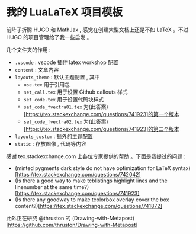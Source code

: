 # 我的 LuaLaTeX 项目模板

前阵子折腾 HUGO 和 MathJax , 感觉在创建大型文档上还是不如 LaTeX 。不过 HUGO 的项目管理给了我一些启发 。

几个文件夹的作用 : 

- `.vscode` : vscode 插件 latex workshop 配置
- `content` : 文章内容
- `layouts_theme` : 默认主题配置 , 其中
  - `use.tex` 用于引用包
  - `set_call.tex` 用于设置 Github callouts 样式
  - `set_code.tex` 用于设置代码块样式
  - `set_code_fvextra01.tex` 为(此答案)[https://tex.stackexchange.com/questions/741923]的第一个版本
  - `set_code_fvextra02.tex` 为(此答案)[https://tex.stackexchange.com/questions/741923]的第二个版本
- `layouts_custom` : 额外的主题配置
- `static` : 存放图像 , 代码等内容

感谢 tex.stackexchange.com 上各位专家提供的帮助 。下面是我提过的问题 :

- (minted pygments dark style do not have optimization for LaTeX syntax)[https://tex.stackexchange.com/questions/742042]
- (Is there a good way to make tcblistings highlight lines and the linenumber at the same time?)[https://tex.stackexchange.com/questions/741923]
- (Is there any goodway to make tcolorbox overlay cover the box content?)[https://tex.stackexchange.com/questions/741872]

此外正在研究 @thruston 的 (Drawing-with-Metapost)[https://github.com/thruston/Drawing-with-Metapost]